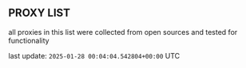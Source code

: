 ## PROXY LIST

all proxies in this list were collected from open sources and tested for functionality

last update: `2025-01-28 00:04:04.542804+00:00` UTC